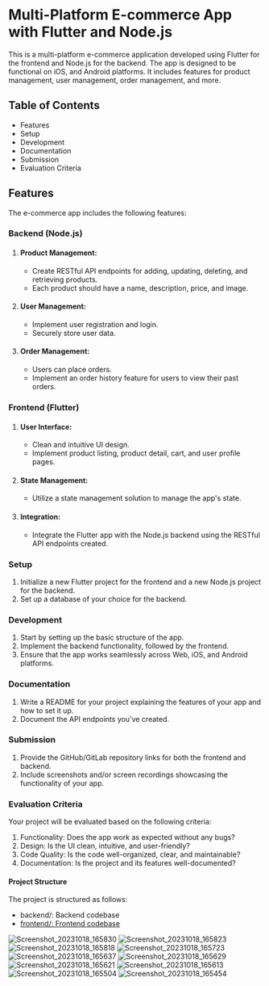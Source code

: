   # Multi-Platform E-commerce App with Flutter and Node.js

  This is a multi-platform e-commerce application developed using Flutter for the frontend and Node.js for the backend. The app is designed to be functional on iOS, and Android platforms. It includes features for product management, user management, order management, and more.


## Table of Contents

- Features
- Setup
- Development
- Documentation
- Submission
- Evaluation Criteria

## Features

The e-commerce app includes the following features:

### Backend (Node.js)

1. #### Product Management:
     - Create RESTful API endpoints for adding, updating, deleting, and retrieving products.
     - Each product should have a name, description, price, and image.

2. #### User Management:
     - Implement user registration and login.
     - Securely store user data.

3. #### Order Management:
     - Users can place orders.
     - Implement an order history feature for users to view their past orders.

### Frontend (Flutter)

1. #### User Interface:
     - Clean and intuitive UI design.
     - Implement product listing, product detail, cart, and user profile pages.
  
2. #### State Management:
     - Utilize a state management solution to manage the app's state.

3. #### Integration:
     - Integrate the Flutter app with the Node.js backend using the RESTful API endpoints created.
  

### Setup

  1. Initialize a new Flutter project for the frontend and a new Node.js project for the backend.
  2. Set up a database of your choice for the backend.

### Development

  1. Start by setting up the basic structure of the app.
  2. Implement the backend functionality, followed by the frontend.
  3. Ensure that the app works seamlessly across Web, iOS, and Android platforms.

### Documentation

  1. Write a README for your project explaining the features of your app and how to set it up.
  2. Document the API endpoints you've created.

### Submission

  1. Provide the GitHub/GitLab repository links for both the frontend and backend.
  2. Include screenshots and/or screen recordings showcasing the functionality of your app.

### Evaluation Criteria

Your project will be evaluated based on the following criteria:

1. Functionality: Does the app work as expected without any bugs?
2. Design: Is the UI clean, intuitive, and user-friendly?
3. Code Quality: Is the code well-organized, clear, and maintainable?
4. Documentation: Is the project and its features well-documented?


#### Project Structure
The project is structured as follows:
- backend/: Backend codebase 
- [frontend/: Frontend codebase](https://github.com/SutradharYojit/assignment_10-front-end-)




![Screenshot_20231018_165830](https://github.com/SutradharYojit/assignment_10-back-end-/assets/142661867/788d49b7-7cdb-48ab-886f-4b016ef7070b)
![Screenshot_20231018_165823](https://github.com/SutradharYojit/assignment_10-back-end-/assets/142661867/437b0de9-89dc-4279-8939-47460f629093)
![Screenshot_20231018_165818](https://github.com/SutradharYojit/assignment_10-back-end-/assets/142661867/5cf2ab15-3719-413a-a8e5-edfb4b212259)
![Screenshot_20231018_165723](https://github.com/SutradharYojit/assignment_10-back-end-/assets/142661867/8499e4a4-8090-4e95-a22f-3ecebb5c996d)
![Screenshot_20231018_165637](https://github.com/SutradharYojit/assignment_10-back-end-/assets/142661867/1b587fe0-ac15-4dbe-aa09-627fa6c5abba)
![Screenshot_20231018_165629](https://github.com/SutradharYojit/assignment_10-back-end-/assets/142661867/2f8b2d37-776f-4cab-8446-aad4df2735db)
![Screenshot_20231018_165621](https://github.com/SutradharYojit/assignment_10-back-end-/assets/142661867/e9e47899-bfd2-4e06-976a-a3800eb71e98)
![Screenshot_20231018_165613](https://github.com/SutradharYojit/assignment_10-back-end-/assets/142661867/ebc94247-f523-4450-8b71-87891398e09e)
![Screenshot_20231018_165504](https://github.com/SutradharYojit/assignment_10-back-end-/assets/142661867/4b484b3a-2bb3-4ac5-ba27-9e286563fb56)
![Screenshot_20231018_165454](https://github.com/SutradharYojit/assignment_10-back-end-/assets/142661867/bca8e5e6-421a-4a8f-9dcf-e338d5a1ccd7)




  
